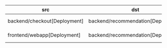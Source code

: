 | src | dst | conn |
|-----|-----|------|
| backend/checkout[Deployment] | backend/recommendation[Deployment] | TCP 8080 |
| frontend/webapp[Deployment] | backend/recommendation[Deployment] | TCP 8080 |
